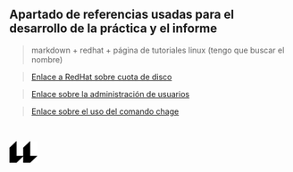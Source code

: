 ## Apartado de referencias usadas para el desarrollo de la práctica y el informe

> markdown + redhat + página de tutoriales linux (tengo que buscar el nombre)

>[Enlace a RedHat sobre cuota de disco](https://access.redhat.com/documentation/en-us/red_hat_enterprise_linux/7/html/storage_administration_guide/ch-disk-quotas)


>[Enlace sobre la administración de usuarios](https://www.linuxtotal.com.mx/index.php?cont=info_admon_008)

>[Enlace sobre el uso del comando chage](https://www.geeksforgeeks.org/chage-command-in-linux-with-examples/)


<br>

![logo](icono-ull-negro.png)